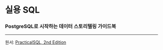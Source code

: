 # 실용 SQL
### PostgreSQL로 시작하는 데이터 스토리텔링 가이드북
---
원서: [PracticalSQL, 2nd Edition](https://nostarch.com/practical-sql-2nd-edition/)

